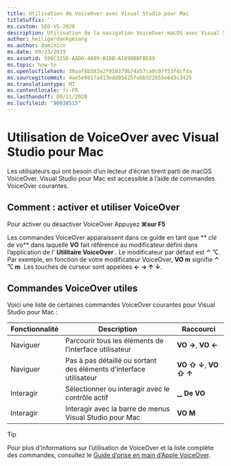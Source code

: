 ```yaml
---
title: Utilisation de VoiceOver avec Visual Studio pour Mac
titleSuffix: ''
ms.custom: SEO-VS-2020
description: Utilisation de la navigation VoiceOver macOS avec Visual Studio pour Mac
author: heiligerdankgesang
ms.author: dominicn
ms.date: 09/23/2019
ms.assetid: 590C325D-AAD0-4889-B1DB-A1090BBFBE89
ms.topic: how-to
ms.openlocfilehash: 30aaf8b583e2f010379b74a57ca0c07f53fdcfda
ms.sourcegitcommit: 4ae5e9817ad13edd05425febb322b5be6d3c3425
ms.translationtype: MT
ms.contentlocale: fr-FR
ms.lasthandoff: 09/11/2020
ms.locfileid: "90038515"
---
```

# <a name="using-voiceover-with-visual-studio-for-mac"></a>Utilisation de VoiceOver avec Visual Studio pour Mac

Les utilisateurs qui ont besoin d’un lecteur d’écran tirent parti de macOS VoiceOver. Visual Studio pour Mac est accessible à l’aide de commandes VoiceOver courantes.

## <a name="how-to-enable-and-use-voiceover"></a>Comment : activer et utiliser VoiceOver

Pour activer ou désactiver VoiceOver Appuyez **&#8984;sur F5**

Les commandes VoiceOver apparaissent dans ce guide en tant que ** _clé_ de vo** dans laquelle **VO** fait référence au modificateur défini dans l’application de l' **Utilitaire VoiceOver** . Le modificateur par défaut est **⌃ ⌥**. Par exemple, en fonction de votre modificateur VoiceOver, **VO m** signifie **⌃ ⌥ m**. Les touches de curseur sont appelées **← → ↑ ↓**.

## <a name="useful-voiceover-commands"></a>Commandes VoiceOver utiles

Voici une liste de certaines commandes VoiceOver courantes pour Visual Studio pour Mac :

|Fonctionnalité|Description|Raccourci|
|-------|-----------|--------|
|Naviguer|Parcourir tous les éléments de l’interface utilisateur|**VO →**, **VO ←**|
|Naviguer|Pas à pas détaillé ou sortant des éléments d’interface utilisateur|**VO ⇧ ↓**, **VO ⇧ ↑**|
|Interagir|Sélectionner ou interagir avec le contrôle actif|**␣ De VO**|
|Interagir|Interagir avec la barre de menus Visual Studio pour Mac|**VO M**|

> [!TIP]
> Pour plus d’informations sur l’utilisation de VoiceOver et la liste complète des commandes, consultez le [Guide d’prise en main d’Apple VoiceOver](https://support.apple.com/en-us/guide/voiceover-guide/welcome/web).